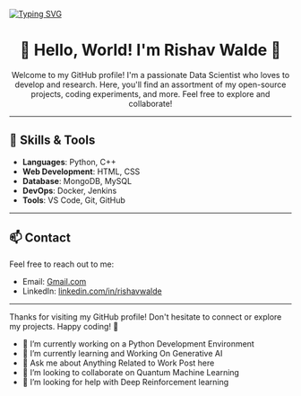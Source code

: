 [![Typing SVG](https://readme-typing-svg.demolab.com?font=Fira+Code&duration=100&pause=1000&width=435&lines=I+RISHAV+WALDE;A+DATA+SCIENTIST;A+DATA+ANALYST;A+ML+RESEARCHER;A++C%2B%2B+DEVELOPER)](https://git.io/typing-svg)

<h1 align="center">🚀 Hello, World! I'm Rishav Walde 🚀</h1>

<p align="center">
  Welcome to my GitHub profile! I'm a passionate Data Scientist who loves to develop and research. Here, you'll find an assortment of my open-source projects, coding experiments, and more. Feel free to explore and collaborate!
</p>

---

## 🔧 Skills & Tools

- **Languages**: Python, C++
- **Web Development**: HTML, CSS
- **Database**: MongoDB, MySQL
- **DevOps**: Docker, Jenkins
- **Tools**: VS Code, Git, GitHub

---

## 📫 Contact

Feel free to reach out to me:

- Email: [Gmail.com](mailto:rbsrishav25@gmail.com)
- LinkedIn: [linkedin.com/in/rishavwalde](https://www.linkedin.com/in/rishavwalde/)

---

Thanks for visiting my GitHub profile! Don't hesitate to connect or explore my projects. Happy coding! 🚀


- 🔭 I’m currently working on a Python Development Environment 
- 🌱 I’m currently learning and Working On Generative AI
- 💬 Ask me about Anything Related to Work Post here
- 👯 I’m looking to collaborate on Quantum Machine Learning
- 🤔 I’m looking for help with Deep Reinforcement learning
<!--
**theri6v/theri6v** is a ✨ _special_ ✨ repository because its `README.md` (this file) appears on your GitHub profile.
